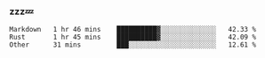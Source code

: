 ### zzz💤

<!--
**ArberSephirotheca/ArberSephirotheca** is a ✨ _special_ ✨ repository because its `README.md` (this file) appears on your GitHub profile.

Here are some ideas to get you started:

- 🌱 I’m currently learning Rust, Distributed System, and Database.
- 😄 Pronouns: He/Him
-->

<!--START_SECTION:waka-->

```text
Markdown   1 hr 46 mins    ██████████▓░░░░░░░░░░░░░░   42.33 %
Rust       1 hr 45 mins    ██████████▓░░░░░░░░░░░░░░   42.09 %
Other      31 mins         ███░░░░░░░░░░░░░░░░░░░░░░   12.61 %
```

<!--END_SECTION:waka-->
